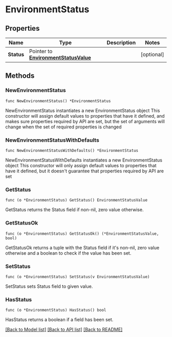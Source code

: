 # EnvironmentStatus

## Properties

Name | Type | Description | Notes
------------ | ------------- | ------------- | -------------
**Status** | Pointer to [**EnvironmentStatusValue**](EnvironmentStatusValue.md) |  | [optional] 

## Methods

### NewEnvironmentStatus

`func NewEnvironmentStatus() *EnvironmentStatus`

NewEnvironmentStatus instantiates a new EnvironmentStatus object
This constructor will assign default values to properties that have it defined,
and makes sure properties required by API are set, but the set of arguments
will change when the set of required properties is changed

### NewEnvironmentStatusWithDefaults

`func NewEnvironmentStatusWithDefaults() *EnvironmentStatus`

NewEnvironmentStatusWithDefaults instantiates a new EnvironmentStatus object
This constructor will only assign default values to properties that have it defined,
but it doesn't guarantee that properties required by API are set

### GetStatus

`func (o *EnvironmentStatus) GetStatus() EnvironmentStatusValue`

GetStatus returns the Status field if non-nil, zero value otherwise.

### GetStatusOk

`func (o *EnvironmentStatus) GetStatusOk() (*EnvironmentStatusValue, bool)`

GetStatusOk returns a tuple with the Status field if it's non-nil, zero value otherwise
and a boolean to check if the value has been set.

### SetStatus

`func (o *EnvironmentStatus) SetStatus(v EnvironmentStatusValue)`

SetStatus sets Status field to given value.

### HasStatus

`func (o *EnvironmentStatus) HasStatus() bool`

HasStatus returns a boolean if a field has been set.


[[Back to Model list]](../README.md#documentation-for-models) [[Back to API list]](../README.md#documentation-for-api-endpoints) [[Back to README]](../README.md)



